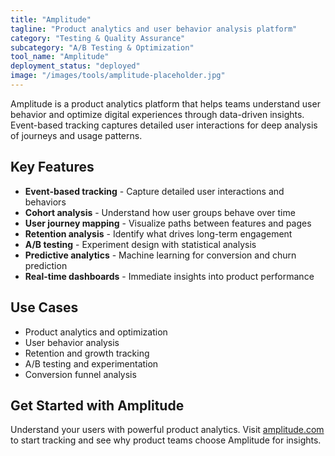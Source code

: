 ```yaml
---
title: "Amplitude"
tagline: "Product analytics and user behavior analysis platform"
category: "Testing & Quality Assurance"
subcategory: "A/B Testing & Optimization"
tool_name: "Amplitude"
deployment_status: "deployed"
image: "/images/tools/amplitude-placeholder.jpg"
---
```

Amplitude is a product analytics platform that helps teams understand user behavior and optimize digital experiences through data-driven insights. Event-based tracking captures detailed user interactions for deep analysis of journeys and usage patterns.

## Key Features

- **Event-based tracking** - Capture detailed user interactions and behaviors
- **Cohort analysis** - Understand how user groups behave over time
- **User journey mapping** - Visualize paths between features and pages
- **Retention analysis** - Identify what drives long-term engagement
- **A/B testing** - Experiment design with statistical analysis
- **Predictive analytics** - Machine learning for conversion and churn prediction
- **Real-time dashboards** - Immediate insights into product performance

## Use Cases

- Product analytics and optimization
- User behavior analysis
- Retention and growth tracking
- A/B testing and experimentation
- Conversion funnel analysis

## Get Started with Amplitude

Understand your users with powerful product analytics. Visit [amplitude.com](https://amplitude.com) to start tracking and see why product teams choose Amplitude for insights.
